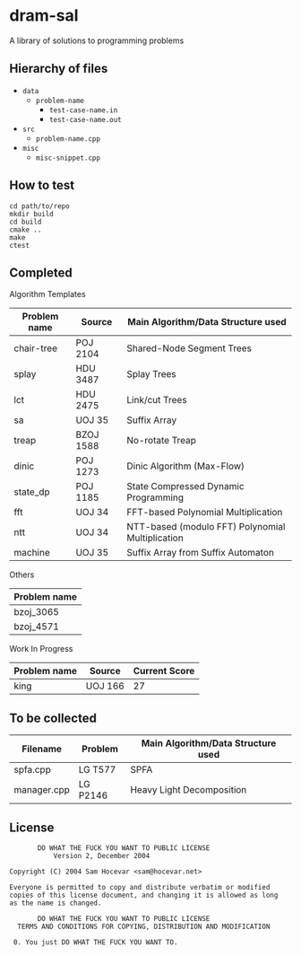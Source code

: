 dram-sal
========

A library of solutions to programming problems

Hierarchy of files
------------------

- `data`
  - `problem-name`
    - `test-case-name.in`
    - `test-case-name.out`
- `src`
  - `problem-name.cpp`
- `misc`
  - `misc-snippet.cpp`

How to test
-----------

```
cd path/to/repo
mkdir build
cd build
cmake ..
make
ctest
```

Completed
---------

Algorithm Templates

| Problem name | Source | Main Algorithm/Data Structure used |
| ------------ | ------ | ---------------------------------- |
| chair-tree | POJ 2104 | Shared-Node Segment Trees |
| splay | HDU 3487 | Splay Trees |
| lct | HDU 2475 | Link/cut Trees |
| sa | UOJ 35 | Suffix Array |
| treap | BZOJ 1588 | No-rotate Treap |
| dinic | POJ 1273 | Dinic Algorithm (Max-Flow) |
| state_dp | POJ 1185 | State Compressed Dynamic Programming |
| fft | UOJ 34 | FFT-based Polynomial Multiplication |
| ntt | UOJ 34 | NTT-based (modulo FFT) Polynomial Multiplication |
| machine | UOJ 35 | Suffix Array from Suffix Automaton |

Others

| Problem name |
| ------------ |
| bzoj_3065 |
| bzoj_4571 |

Work In Progress

| Problem name | Source | Current Score |
| ------------ | ------ | ------------- |
| king | UOJ 166 | 27 |

To be collected
---------------

| Filename | Problem | Main Algorithm/Data Structure used |
| -------- | ------- | ---------------------------------- |
| spfa.cpp | LG T577 | SPFA |
| manager.cpp | LG P2146 | Heavy Light Decomposition |

License
-------

	       DO WHAT THE FUCK YOU WANT TO PUBLIC LICENSE
		       Version 2, December 2004

    Copyright (C) 2004 Sam Hocevar <sam@hocevar.net>

    Everyone is permitted to copy and distribute verbatim or modified
    copies of this license document, and changing it is allowed as long
    as the name is changed.

	       DO WHAT THE FUCK YOU WANT TO PUBLIC LICENSE
      TERMS AND CONDITIONS FOR COPYING, DISTRIBUTION AND MODIFICATION

     0. You just DO WHAT THE FUCK YOU WANT TO.

